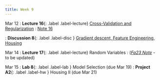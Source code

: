 ```yaml
---
title: Week 9
---
```



Mar 12
: **Lecture 16**{: .label .label-lecture} [Cross-Validation and Regularization](lecture/lec16)
    : [Note 16](https://ds100.org/course-notes/cv_regularization/cv_reg.html)

: **Discussion 8**{: .label .label-disc } [Gradient descent, Feature Engineering, Housing](https://drive.google.com/file/d/1W-9-3x_wCSfuP5Oh1ddWx2vjsVn3blLe/view?usp=sharing)

Mar 14
: **Lecture 17**{: .label .label-lecture} Random Variables
    : ([*Fa23 Note*](https://ds100.org/fa23-course-notes/probability_1/probability_1.html) - to be updated)


Mar 15
: **Lab 8**{: .label .label-lab }  Model Selection (due Mar 19)
: **Project A2**{: .label .label-hw } Housing II (due Mar 21)